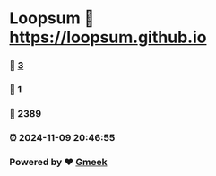 # Loopsum :link: https://loopsum.github.io 
### :page_facing_up: [3](https://loopsum.github.io/tag.html) 
### :speech_balloon: 1 
### :hibiscus: 2389 
### :alarm_clock: 2024-11-09 20:46:55 
### Powered by :heart: [Gmeek](https://github.com/Meekdai/Gmeek)
